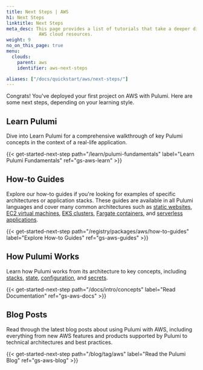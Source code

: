 ```yaml
---
title: Next Steps | AWS
h1: Next Steps
linktitle: Next Steps
meta_desc: This page provides a list of tutorials that take a deeper dive into
            AWS cloud resources.
weight: 9
no_on_this_page: true
menu:
  clouds:
    parent: aws
    identifier: aws-next-steps

aliases: ["/docs/quickstart/aws/next-steps/"]
---
```


Congrats! You've deployed your first project on AWS with Pulumi. Here are some next steps, depending on your learning style.

## Learn Pulumi

Dive into Learn Pulumi for a comprehensive walkthrough of key Pulumi concepts in the context of a real-life application.

{{< get-started-next-step path="/learn/pulumi-fundamentals" label="Learn Pulumi Fundamentals" ref="gs-aws-learn" >}}

## How-to Guides

Explore our how-to guides if you're looking for examples of specific architectures or application stacks. These guides are available in all Pulumi languages and cover many common architectures such as [static websites](/registry/packages/aws-native/how-to-guides/aws-native-ts-s3-folder/), [EC2 virtual machines](/registry/packages/aws/how-to-guides/ec2-webserver/), [EKS clusters](/registry/packages/aws/how-to-guides/aws-ts-eks/), [Fargate containers](/registry/packages/aws/how-to-guides/ecs-fargate/), and [serverless applications](/registry/packages/aws/how-to-guides/rest-api/).

{{< get-started-next-step path="/registry/packages/aws/how-to-guides" label="Explore How-to Guides" ref="gs-aws-guides" >}}

## How Pulumi Works

Learn how Pulumi works from its architecture to key concepts, including [stacks](/docs/intro/concepts/stack/), [state](/docs/intro/concepts/state/), [configuration](/docs/intro/concepts/config/), and [secrets](/docs/intro/concepts/secrets/).

{{< get-started-next-step path="/docs/intro/concepts" label="Read Documentation" ref="gs-aws-docs" >}}

## Blog Posts

Read through the latest blog posts about using Pulumi with AWS, including everything from new AWS features and products supported by Pulumi to technical architectures and best practices.

{{< get-started-next-step path="/blog/tag/aws" label="Read the Pulumi Blog" ref="gs-aws-blog" >}}
